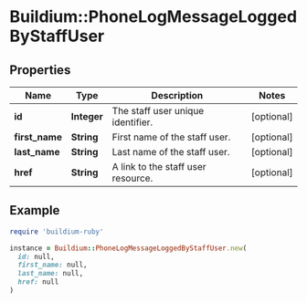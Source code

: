 # Buildium::PhoneLogMessageLoggedByStaffUser

## Properties

| Name | Type | Description | Notes |
| ---- | ---- | ----------- | ----- |
| **id** | **Integer** | The staff user unique identifier. | [optional] |
| **first_name** | **String** | First name of the staff user. | [optional] |
| **last_name** | **String** | Last name of the staff user. | [optional] |
| **href** | **String** | A link to the staff user resource. | [optional] |

## Example

```ruby
require 'buildium-ruby'

instance = Buildium::PhoneLogMessageLoggedByStaffUser.new(
  id: null,
  first_name: null,
  last_name: null,
  href: null
)
```

